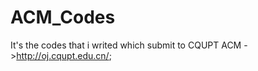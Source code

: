 ACM_Codes
=========

It's the codes that i writed which submit to CQUPT ACM ->http://oj.cqupt.edu.cn/;
